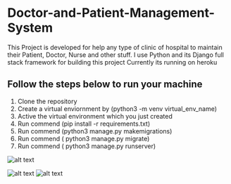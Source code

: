 # Doctor-and-Patient-Management-System
This Project is developed for help any type of clinic of hospital to maintain their Patient, Doctor, Nurse and other stuff. I use Python and its Django full stack framework for building this project  Currently its running on heroku

## Follow the steps below to run your machine

1. Clone the repository 
2. Create a virtual enviornment by (python3 -m venv virtual_env_name)
3. Active the virtual environment which you just created
4. Run commend (pip install -r requirements.txt)
5. Run commend (python3 manage.py makemigrations)
6. Run commend ( python3 manage.py migrate)
7. Run commend ( python3 manage.py runserver)

![alt text](https://i.imgur.com/O9I3cQP.png)

![alt text](https://i.imgur.com/JzE1Ckm.png)
![alt text](https://i.imgur.com/8nMLb3L.png)
